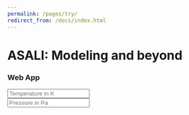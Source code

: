 ```yaml
---
permalink: /pages/try/
redirect_from: /docs/index.html
---
```


<div class="container">
    <h1 class="text-center">ASALI: Modeling and beyond</h1>
    <h3 class="text-center">Web App</h3>
</div>

<div class="container">
    <div class="row">
        <div class = "col-sm-auto text-center">
            <input type="number" class="form-control" placeholder="Temperature in K">
        </div>
        <div class = "col-sm-auto text-center">
            <input type="number" class="form-control" placeholder="Pressure in Pa">
        </div>
    </div>
<div>